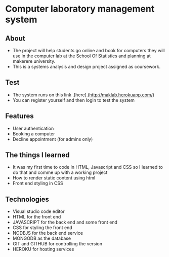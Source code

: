 # Computer laboratory management system
## About
* The project will help students go online and book for computers they will use in the computer lab at the School Of Statistics and planning at makerere university.
* This is a systems analysis and design project assigned as coursework.
## Test
* The system runs on this link .[here].(http://maklab.herokuapp.com/)
* You can register yourself and then login to test the system
## Features
* User authentication
* Booking a computer
* Decline appointment (for admins only)
## The things I learned
* It was my first time to code in HTML, Javascript and CSS so I learned to do that and comme up with a working project
* How to render static content using html
* Front end styling in CSS

## Technologies
* Visual studio code editor
* HTML for the front end
* JAVASCRIPT for the back end and some front end
* CSS for styling the front end
* NODEJS for the back end service
* MONGODB as the database
* GIT and GITHUB for controlling the version
* HEROKU for hosting services

